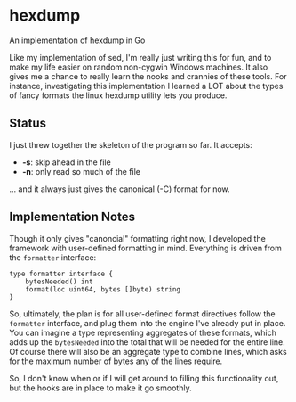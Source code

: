 # hexdump
An implementation of hexdump in Go

Like my implementation of sed, I'm really just writing this for fun, and to make my life 
easier on random non-cygwin Windows machines.  It also gives me a chance to really learn
the nooks and crannies of these tools.  For instance, investigating this implementation
I learned a LOT about the types of fancy formats the linux hexdump utility lets you
produce.

## Status

I just threw together the skeleton of the program so far.  It accepts:

  * __-s__: skip ahead in the file
  * __-n__: only read so much of the file

... and it always just gives the canonical (-C) format for now.

## Implementation Notes

Though it only gives "canoncial" formatting right now, I developed the framework
with user-defined formatting in mind.  Everything is driven from the `formatter` 
interface:

```
type formatter interface {
	bytesNeeded() int
	format(loc uint64, bytes []byte) string
}
```

So, ultimately, the plan is for all user-defined format directives follow the `formatter` interface, and plug
them into the engine I've already put in place.  You can imagine a type representing aggregates of these formats, 
which adds up the `bytesNeeded` into the total that will be needed for the entire line.  Of course there will
also be an aggregate type to combine lines, which asks for the maximum number of bytes any of the lines
require.

So, I don't know when or if I will get around to filling this functionality out, but the
hooks are in place to make it go smoothly. 
